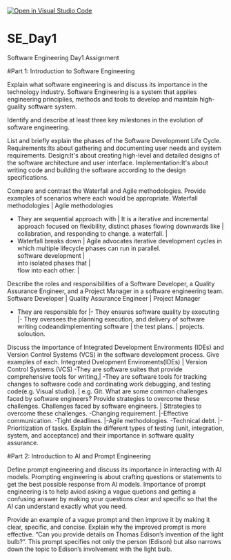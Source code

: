 [![Open in Visual Studio Code](https://classroom.github.com/assets/open-in-vscode-2e0aaae1b6195c2367325f4f02e2d04e9abb55f0b24a779b69b11b9e10269abc.svg)](https://classroom.github.com/online_ide?assignment_repo_id=15585175&assignment_repo_type=AssignmentRepo)
# SE_Day1
Software Engineering Day1 Assignment

#Part 1: Introduction to Software Engineering

Explain what software engineering is and discuss its importance in the technology industry.
Software Engineering is a system that applies engineering principlies, methods and tools to develop and maintain high-guality software system.

Identify and describe at least three key milestones in the evolution of software engineering.


List and briefly explain the phases of the Software Development Life Cycle.
Requirements:Its about gathering and documenting user needs and system requirements.
Design:It's about creating high-level and detailed designs of the software architecture and user interface.
Implementation:It's about writing code and building the software according to the design specifications.

Compare and contrast the Waterfall and Agile methodologies. Provide examples of scenarios where each would be appropriate.
Waterfall methodologies                  |        Agile methodologies
- They are sequential approach with      | It is a iterative and incremental approach focused on flexibility,
 distinct  phases flowing downwards like |  collabration, and responding to change. 
a waterfall.                             |                             
- Waterfall breaks down                  |  Agile advocates iterative development cycles in which multiple lifecycle phases can run in parallel.                  
software development                     |                    
into isolated phases that                |      
flow into each other.                    |


Describe the roles and responsibilities of a Software Developer, a Quality Assurance Engineer, and a Project Manager in a software engineering team.
Software Developer                        | Quality Assurance Engineer                     | Project Manager
- They are responsible for                |- They ensures software quality by executing    |- They oversees the planning execution, and delivery of software 
writing codeandimplementing software      | the test plans.                                | projects.
soloution.

Discuss the importance of Integrated Development Environments (IDEs) and Version Control Systems (VCS) in the software development process. Give examples of each.
Integrated Dvelopment Enviroments(IDEs)                                | Version Control Systems (VCS)
-They are software suites that provide comprehensive tools for writing,| -They are software tools for tracking changes to software code and cordinating work
debugging, and testing code(e.g. Visual studio).                       | e.g. Git.
What are some common challenges faced by software engineers? Provide strategies to overcome these challenges.
Challenges faced by software engineers.       | Sttrategies to overcome these challenges.
-Changing requirement.                        |-Effective communication.
-Tight deadlines.                             |-Agile methodologies.
-Technical debt.                              |-Prioritization of tasks.
Explain the different types of testing (unit, integration, system, and acceptance) and their importance in software quality assurance.


#Part 2: Introduction to AI and Prompt Engineering


Define prompt engineering and discuss its importance in interacting with AI models.
Prompting engineering is about crafting questions or statements to get the best possible 
response from AI models. Importance of prompt engineering is to help aviod asking a vague 
quetions and getting a confusing answer by making your questions clear and specific so that the AI 
can understand exactly what you need.

Provide an example of a vague prompt and then improve it by making it clear, specific, and concise. Explain why the improved prompt is more effective.
 “Can you provide details on Thomas Edison’s invention of the light bulb?”.
 This  prompt specifies not only the person (Edison) but also narrows down the topic to Edison’s involvement with the light bulb.
